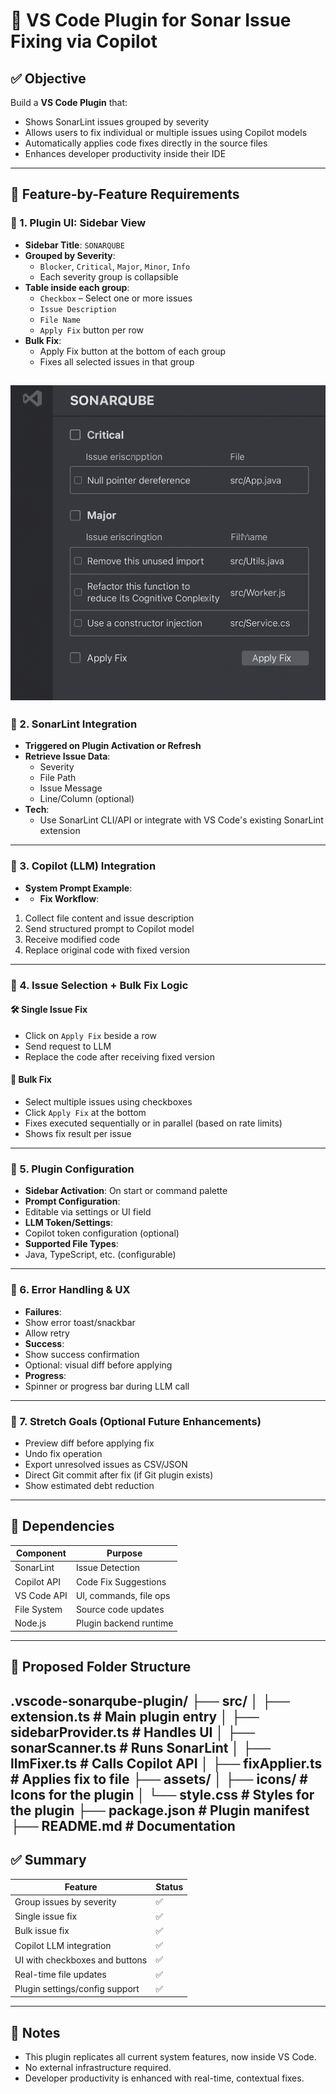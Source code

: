 # 🧠 VS Code Plugin for Sonar Issue Fixing via Copilot

## ✅ Objective

Build a **VS Code Plugin** that:
- Shows SonarLint issues grouped by severity
- Allows users to fix individual or multiple issues using Copilot models
- Automatically applies code fixes directly in the source files
- Enhances developer productivity inside their IDE

---

## 🧩 Feature-by-Feature Requirements

### 🔹 1. Plugin UI: Sidebar View

- **Sidebar Title**: `SONARQUBE`
- **Grouped by Severity**:
    - `Blocker`, `Critical`, `Major`, `Minor`, `Info`
    - Each severity group is collapsible
- **Table inside each group**:
    - `Checkbox` – Select one or more issues
    - `Issue Description`
    - `File Name`
    - `Apply Fix` button per row
- **Bulk Fix**:
    - Apply Fix button at the bottom of each group
    - Fixes all selected issues in that group
  
![img_1.png](img_1.png)
---

### 🔹 2. SonarLint Integration

- **Triggered on Plugin Activation or Refresh**
- **Retrieve Issue Data**:
    - Severity
    - File Path
    - Issue Message
    - Line/Column (optional)
- **Tech**:
    - Use SonarLint CLI/API or integrate with VS Code's existing SonarLint extension

---

### 🔹 3. Copilot (LLM) Integration

- **System Prompt Example**:
- - **Fix Workflow**:
1. Collect file content and issue description
2. Send structured prompt to Copilot model
3. Receive modified code
4. Replace original code with fixed version

---

### 🔹 4. Issue Selection + Bulk Fix Logic

#### 🛠 Single Issue Fix
- Click on `Apply Fix` beside a row
- Send request to LLM
- Replace the code after receiving fixed version

#### 🔄 Bulk Fix
- Select multiple issues using checkboxes
- Click `Apply Fix` at the bottom
- Fixes executed sequentially or in parallel (based on rate limits)
- Shows fix result per issue

---

### 🔹 5. Plugin Configuration

- **Sidebar Activation**: On start or command palette
- **Prompt Configuration**:
- Editable via settings or UI field
- **LLM Token/Settings**:
- Copilot token configuration (optional)
- **Supported File Types**:
- Java, TypeScript, etc. (configurable)

---

### 🔹 6. Error Handling & UX

- **Failures**:
- Show error toast/snackbar
- Allow retry
- **Success**:
- Show success confirmation
- Optional: visual diff before applying
- **Progress**:
- Spinner or progress bar during LLM call

---

### 🔹 7. Stretch Goals (Optional Future Enhancements)

- Preview diff before applying fix
- Undo fix operation
- Export unresolved issues as CSV/JSON
- Direct Git commit after fix (if Git plugin exists)
- Show estimated debt reduction

---

## 🧰 Dependencies

| Component     | Purpose              |
|---------------|----------------------|
| SonarLint     | Issue Detection       |
| Copilot API   | Code Fix Suggestions  |
| VS Code API   | UI, commands, file ops|
| File System   | Source code updates   |
| Node.js       | Plugin backend runtime|

---

## 📁 Proposed Folder Structure
.vscode-sonarqube-plugin/
├── src/
│   ├── extension.ts         # Main plugin entry
│   ├── sidebarProvider.ts   # Handles UI
│   ├── sonarScanner.ts      # Runs SonarLint
│   ├── llmFixer.ts          # Calls Copilot API
│   ├── fixApplier.ts        # Applies fix to file
├── assets/
│   ├── icons/               # Icons for the plugin
│   └── style.css            # Styles for the plugin
├── package.json             # Plugin manifest
├── README.md                # Documentation
---

## ✅ Summary

| Feature                         | Status |
|-------------------------------|--------|
| Group issues by severity       | ✅     |
| Single issue fix               | ✅     |
| Bulk issue fix                 | ✅     |
| Copilot LLM integration        | ✅     |
| UI with checkboxes and buttons| ✅     |
| Real-time file updates         | ✅     |
| Plugin settings/config support | ✅     |

---

## 📝 Notes

- This plugin replicates all current system features, now inside VS Code.
- No external infrastructure required.
- Developer productivity is enhanced with real-time, contextual fixes.